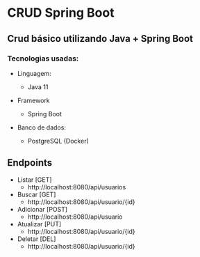 # CRUD Spring Boot

## <p>Crud básico utilizando Java + Spring Boot</p>

### <p>Tecnologias usadas:</p>
- Linguagem:
  - Java 11

- Framework</p>
  - Spring Boot

- Banco de dados:
  - PostgreSQL (Docker)

## Endpoints
- Listar [GET]
  - http://localhost:8080/api/usuarios
- Buscar [GET]
  - http://localhost:8080/api/usuario/{id}
- Adicionar [POST]
  - http://localhost:8080/api/usuario
- Atualizar [PUT]
  - http://localhost:8080/api/usuario/{id}
- Deletar [DEL]
  - http://localhost:8080/api/usuario/{id}